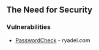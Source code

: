 
## The Need for Security
### Vulnerabilities
* [PasswordCheck](https://www.ryadel.com/en/passwordcheck-c-sharp-password-class-calculate-password-strength-policy-aspnet/) - ryadel.com
